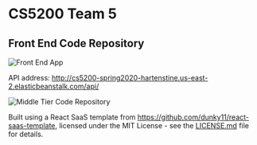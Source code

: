 # CS5200 Team 5 
## Front End Code Repository

![Front End App](https://master.d3triiqu7oxfi3.amplifyapp.com/)

API address: http://cs5200-spring2020-hartenstine.us-east-2.elasticbeanstalk.com/api/

![Middle Tier Code Repository](https://github.com/yrrah/cs5200-spring2020-hartenstine "Middle Tier Code Repository")

Built using a React SaaS template from https://github.com/dunky11/react-saas-template, licensed under the MIT License - see the [LICENSE.md](https://github.com/dunky11/react-saas-template/blob/master/LICENSE) file for details.
